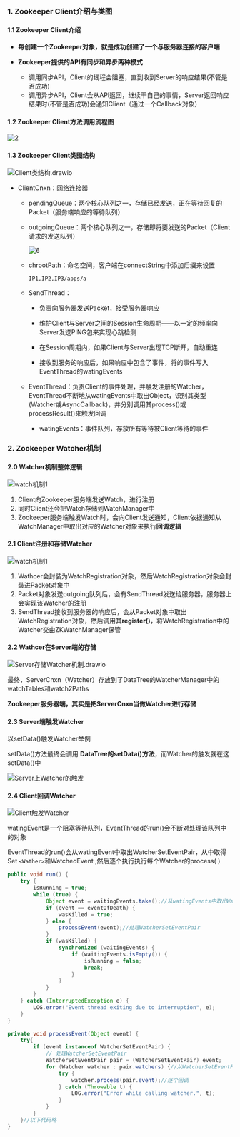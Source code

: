 ### 1. Zookeeper Client介绍与类图

#### 1.1 Zookeeper Client介绍

* **每创建一个Zookeeper对象，就是成功创建了一个与服务器连接的客户端**
* **Zookeeper提供的API有同步和异步两种模式**

  * 调用同步API，Client的线程会阻塞，直到收到Server的响应结果(不管是否成功)
  * 调用异步API，Client会从API返回，继续干自己的事情，Server返回响应结果时(不管是否成功)会通知Client（通过一个Callback对象）

#### 1.2 Zookeeper Client方法调用流程图

![2](p/2.png)

#### 1.3 Zookeeper Client类图结构

![Client类结构.drawio](p/Client类结构.drawio.png)

* ClientCnxn：网络连接器

  * pendingQueue：两个核心队列之一，存储已经发送，正在等待回复的Packet（服务端响应的等待队列）

  * outgoingQueue：两个核心队列之一，存储即将要发送的Packet（Client请求的发送队列）

    ![6](p\6.png)

  * chrootPath：命名空间，客户端在connectString中添加后缀来设置

    ```
    IP1,IP2,IP3/apps/a
    ```

    

  * SendThread：

    * 负责向服务器发送Packet，接受服务器响应

    * 维护Client与Server之间的Session生命周期——以一定的频率向Server发送PING包来实现心跳检测
    * 在Session周期内，如果Client与Server出现TCP断开，自动重连
    * 接收到服务的响应后，如果响应中包含了事件，将的事件写入EventThread的watingEvents

  * EventThread：负责Client的事件处理，并触发注册的Watcher，EventThread不断地从watingEvents中取出Object，识别其类型(Watcher或AsyncCallback)，并分别调用其process()或processResult()来触发回调

    * watingEvents：事件队列，存放所有等待被Client等待的事件











### 2. Zookeeper Watcher机制

#### 2.0 Watcher机制整体逻辑

![watch机制1](p/4.png)

1. Client向Zookeeper服务端发送Watch，进行注册
2. 同时Client还会把Watch存储到WatchManager中
3. Zookeeper服务端触发Watch时，会向Client发送通知，Client依据通知从WatchManager中取出对应的Watcher对象来执行**回调逻辑**

#### 2.1 Client注册和存储Watcher

![watch机制1](p/2.png)

1. Wathcer会封装为WatchRegistration对象，然后WatchRegistration对象会封装进Packet对象中
2. Packet对象发送outgoing队列后，会有SendThread发送给服务器，服务器上会实现该Watcher的注册
3. SendThread接收到服务器的响应后，会从Packet对象中取出WatchRegistration对象，然后调用其**register()**，将WatchRegistration中的Watcher交由ZKWatchManager保管

#### 2.2 Wathcer在Server端的存储

![Server存储Watcher机制.drawio](p/Server存储Watcher机制.drawio.png)

最终，ServerCnxn（Watcher）存放到了DataTree的WatcherManager中的watchTables和watch2Paths

**Zookeeper服务器端，其实是把ServerCnxn当做Watcher进行存储**

#### 2.3 Server端触发Watcher

以setData()触发Watcher举例

setData()方法最终会调用 **DataTree的setData()方法**，而Watcher的触发就在这setData()中

![Server上Watcher的触发](p/Server上Watcher的触发.png)

#### 2.4 Client回调Watcher

![Client触发Watcher](p/Client触发Watcher.png)

watingEvent是一个阻塞等待队列，EventThread的run()会不断对处理该队列中的对象

EventThread的run()会从watingEvent中取出WatcherSetEventPair，从中取得Set `<Wather>`和WatchedEvent ,然后逐个执行执行每个Watcher的process( )

```java
public void run() {
    try {
        isRunning = true;
        while (true) {
            Object event = waitingEvents.take();//从watingEvents中取出WatcherSetEventPair
            if (event == eventOfDeath) {
                wasKilled = true;
            } else {
                processEvent(event);//处理WatcherSetEventPair
            }
            if (wasKilled) {
                synchronized (waitingEvents) {
                    if (waitingEvents.isEmpty()) {
                        isRunning = false;
                        break;
                    }
                }
            }
        }
    } catch (InterruptedException e) {
        LOG.error("Event thread exiting due to interruption", e);
    }
}

private void processEvent(Object event) {
    try{
        if (event instanceof WatcherSetEventPair) {
            // 处理WatcherSetEventPair
            WatcherSetEventPair pair = (WatcherSetEventPair) event;
            for (Watcher watcher : pair.watchers) {//从WatcherSetEventPair中取出Set<Watcher>
                try {
                    watcher.process(pair.event);//逐个回调
                } catch (Throwable t) {
                    LOG.error("Error while calling watcher.", t);
                }
            }
        }
    }//以下代码略
}
```

